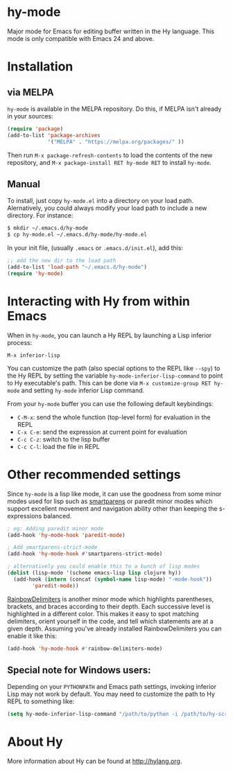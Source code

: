 hy-mode
=======

Major mode for Emacs for editing buffer written in the Hy language. This mode
is only compatible with Emacs 24 and above.


Installation
============

via MELPA
---------

`hy-mode` is available in the MELPA repository. Do this, if MELPA isn't
already in your sources:

```el
(require 'package)
(add-to-list 'package-archives
             '("MELPA" . "https://melpa.org/packages/" ))
```

Then run `M-x package-refresh-contents` to load the contents of the new
repository, and `M-x package-install RET hy-mode RET` to install `hy-mode`.


Manual
------

To install, just copy `hy-mode.el` into a directory on your
load path. Alernatively, you could always modify your load path to include a
new directory. For instance:

```sh
$ mkdir ~/.emacs.d/hy-mode
$ cp hy-mode.el ~/.emacs.d/hy-mode/hy-mode.el
```

In your init file, (usually `.emacs` or `.emacs.d/init.el`), add this:

```el
;; add the new dir to the load path
(add-to-list 'load-path "~/.emacs.d/hy-mode")
(require 'hy-mode)
```

Interacting with Hy from within Emacs
=====================================

When in `hy-mode`, you can launch a Hy REPL by launching a Lisp inferior
process:

```
M-x inferior-lisp
```

You can customize the path (also special options to the REPL like
`--spy`) to the Hy REPL by setting the variable
`hy-mode-inferior-lisp-command` to point to Hy executable's path. This
can be done via `M-x customize-group RET hy-mode` and setting `hy-mode`
inferior Lisp command.

From your `hy-mode` buffer you can use the following default keybindings:

+ `C-M-x`: send the whole function (top-level form) for evaluation in the REPL
+ `C-x C-e`: send the expression at current point for evaluation
+ `C-c C-z`: switch to the lisp buffer
+ `C-c C-l`: load the file in REPL

Other recommended settings
==========================

Since `hy-mode` is a lisp like mode, it can use the goodness from some
minor modes used for lisp such as
[smartparens](https://github.com/Fuco1/smartparens) or paredit minor
modes which support excellent movement and navigation ability other
than keeping the s-expressions balanced.

```el
; eg: Adding paredit minor mode
(add-hook 'hy-mode-hook 'paredit-mode)

; Add smartparens-strict-mode
(add-hook 'hy-mode-hook #'smartparens-strict-mode)

; alternatively you could enable this to a bunch of lisp modes
(dolist (lisp-mode '(scheme emacs-lisp lisp clojure hy))
  (add-hook (intern (concat (symbol-name lisp-mode) "-mode-hook"))
		'paredit-mode))

```

[RainbowDelimiters](https://github.com/Fanael/rainbow-delimiters) is another minor mode which highlights parentheses, brackets, and braces according to their depth. Each successive level is highlighted in a different color. This makes it easy to spot matching delimiters, orient yourself in the code, and tell which statements are at a given depth. Assuming you've already installed RainbowDelimiters you can enable it like this:

```el
(add-hook 'hy-mode-hook #'rainbow-delimiters-mode)

```

Special note for Windows users:
-------------------------------

Depending on your `PYTHONPATH` and Emacs path settings, invoking
inferior Lisp may not work by default. You may need to customize the
path to Hy REPL to something like:

```el
(setq hy-mode-inferior-lisp-command "/path/to/python -i /path/to/hy-script.py")
```

About Hy
========

More information about Hy can be found at http://hylang.org.
